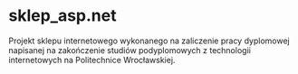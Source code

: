 sklep_asp.net
=============

Projekt sklepu internetowego wykonanego na zaliczenie pracy dyplomowej napisanej na zakończenie studiów podyplomowych z technologii internetowych na Politechnice Wrocławskiej.

